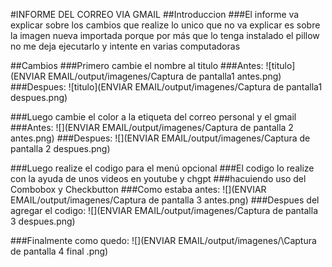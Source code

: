 #INFORME DEL CORREO VIA GMAIL
##Introduccion
###El informe va explicar sobre los cambios que realize lo unico que no va explicar es sobre la imagen nueva importada porque por más que lo tenga instalado el pillow no me deja ejecutarlo y intente en varias computadoras 

##Cambios 
###Primero cambie el nombre al titulo 
###Antes:
![titulo](ENVIAR EMAIL/output/imagenes/Captura de pantalla1 antes.png)
###Despues:
![titulo](ENVIAR EMAIL/output/imagenes/Captura de pantalla1 despues.png)

###Luego cambie el color a la etiqueta del correo personal y el gmail
###Antes:
![](ENVIAR EMAIL/output/imagenes/Captura de pantalla 2 antes.png)
###Despues:
![](ENVIAR EMAIL/output/imagenes/Captura de pantalla 2 despues.png)

###Luego realize el codigo para el menú opcional 
###El codigo lo realize con la ayuda de unos videos en youtube y chgpt
###hacuiendo uso del Combobox y Checkbutton
###Como estaba antes:
![](ENVIAR EMAIL/output/imagenes/Captura de pantalla 3 antes.png)
###Despues del agregar el codigo:
![](ENVIAR EMAIL/output/imagenes/Captura de pantalla 3 despues.png)

###Finalmente como quedo:
![](ENVIAR EMAIL/output/imagenes/\Captura de pantalla 4  final .png)
